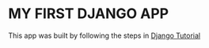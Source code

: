 # MY FIRST DJANGO APP

This app was built by following the steps in [Django Tutorial](https://docs.djangoproject.com/en/2.2/intro/tutorial01/)


